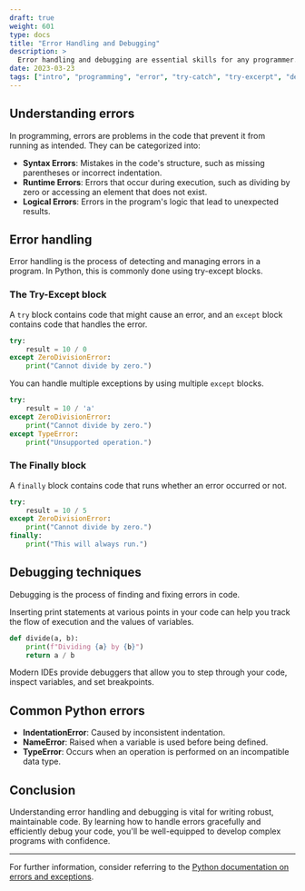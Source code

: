 ```yaml
---
draft: true
weight: 601
type: docs
title: "Error Handling and Debugging"
description: >
  Error handling and debugging are essential skills for any programmer. They help ensure that your code runs smoothly and allow you to identify and fix issues when they arise. This article will cover the fundamental concepts of error handling and debugging, with examples in Python.
date: 2023-03-23
tags: ["intro", "programming", "error", "try-catch", "try-excerpt", "debug"]
---
```


## Understanding errors

In programming, errors are problems in the code that prevent it from running as intended. They can be categorized into:

- **Syntax Errors**: Mistakes in the code's structure, such as missing parentheses or incorrect indentation.
- **Runtime Errors**: Errors that occur during execution, such as dividing by zero or accessing an element that does not exist.
- **Logical Errors**: Errors in the program's logic that lead to unexpected results.

## Error handling

Error handling is the process of detecting and managing errors in a program. In Python, this is commonly done using try-except blocks.

### The Try-Except block

A `try` block contains code that might cause an error, and an `except` block contains code that handles the error.

```python
try:
    result = 10 / 0
except ZeroDivisionError:
    print("Cannot divide by zero.")
```

You can handle multiple exceptions by using multiple `except` blocks.

```python
try:
    result = 10 / 'a'
except ZeroDivisionError:
    print("Cannot divide by zero.")
except TypeError:
    print("Unsupported operation.")
```

### The Finally block

A `finally` block contains code that runs whether an error occurred or not.

```python
try:
    result = 10 / 5
except ZeroDivisionError:
    print("Cannot divide by zero.")
finally:
    print("This will always run.")
```

## Debugging techniques

Debugging is the process of finding and fixing errors in code.

Inserting print statements at various points in your code can help you track the flow of execution and the values of variables.

```python
def divide(a, b):
    print(f"Dividing {a} by {b}")
    return a / b
```

Modern IDEs provide debuggers that allow you to step through your code, inspect variables, and set breakpoints.

## Common Python errors

- **IndentationError**: Caused by inconsistent indentation.
- **NameError**: Raised when a variable is used before being defined.
- **TypeError**: Occurs when an operation is performed on an incompatible data type.

## Conclusion

Understanding error handling and debugging is vital for writing robust, maintainable code. By learning how to handle errors gracefully and efficiently debug your code, you'll be well-equipped to develop complex programs with confidence.

---

For further information, consider referring to the [Python documentation on errors and exceptions](https://docs.python.org/3/tutorial/errors.html).
